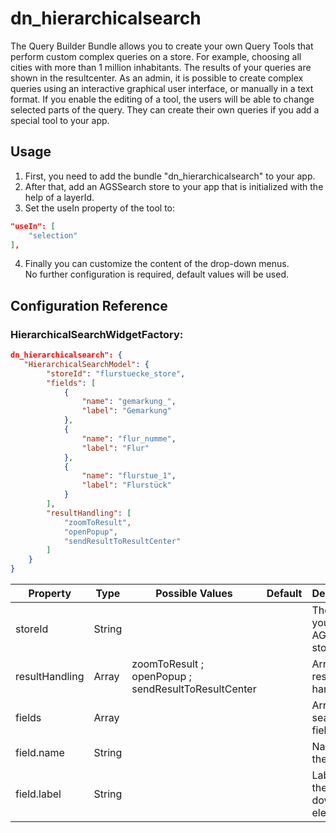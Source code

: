 # dn_hierarchicalsearch

The Query Builder Bundle allows you to create your own Query Tools that perform custom complex queries on a store. For example, choosing all cities with more than 1 million inhabitants. The results of your queries are shown in the resultcenter. As an admin, it is possible to create complex queries using an interactive graphical user interface, or manually in a text format. If you enable the editing of a tool, the users will be able to change selected parts of the query. They can create their own queries if you add a special tool to your app.

## Usage

1. First, you need to add the bundle "dn_hierarchicalsearch" to your app.
2. After that, add an AGSSearch store to your app that is initialized with the help of a layerId.
3. Set the useIn property of the tool to:
```json
"useIn": [
    "selection"
],
```
4. Finally you can customize the content of the drop-down menus.
No further configuration is required, default values will be used.

## Configuration Reference

### HierarchicalSearchWidgetFactory:
```json
dn_hierarchicalsearch": {
   "HierarchicalSearchModel": {
        "storeId": "flurstuecke_store",
        "fields": [
            {
                "name": "gemarkung_",
                "label": "Gemarkung"
            },
            {
                "name": "flur_numme",
                "label": "Flur"
            },
            {
                "name": "flurstue_1",
                "label": "Flurstück"
            }
        ],
        "resultHandling": [
            "zoomToResult",
            "openPopup",
            "sendResultToResultCenter"
        ]
    }
}
```

| Property                       | Type    | Possible Values                                     | Default            | Description                                                      |
|--------------------------------|---------|-----------------------------------------------------|--------------------|------------------------------------------------------------------|
| storeId                        | String  |                                                     |                    | The ID of your AGSSearch store                                   |
| resultHandling                 | Array   | zoomToResult ; openPopup ; sendResultToResultCenter |                    | Array of result handling                                         |
| fields                         | Array   |                                                     |                    | Array of search fields                                           |
| field.name                     | String  |                                                     |                    | Name of the field                                                |
| field.label                    | String  |                                                     |                    | Label for the drop down element                                  |
